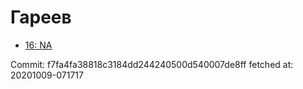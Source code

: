 # Гареев
- [16: NA](16.md)

Commit: f7fa4fa38818c3184dd244240500d540007de8ff
 fetched at: 20201009-071717
